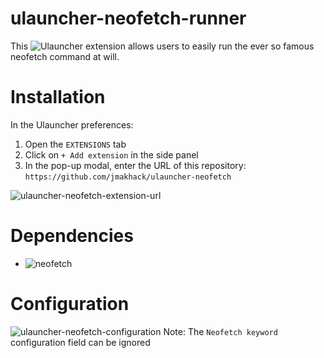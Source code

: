# ulauncher-neofetch-runner
This ![Ulauncher](https://ulauncher.io/) extension allows users to easily run the ever so famous neofetch command at will.

# Installation
In the Ulauncher preferences:
1. Open the `EXTENSIONS` tab
2. Click on `+ Add extension` in the side panel
3. In the pop-up modal, enter the URL of this repository: `https://github.com/jmakhack/ulauncher-neofetch`

![ulauncher-neofetch-extension-url](https://user-images.githubusercontent.com/1442227/177973453-fcaaafd5-7c86-45b6-bad5-113c1b96c4d0.png)

# Dependencies
- ![neofetch](https://github.com/dylanaraps/neofetch)

# Configuration
![ulauncher-neofetch-configuration](https://user-images.githubusercontent.com/1442227/178093615-1d941a82-6ff3-468f-8b1f-eb6f3fdad52a.png)
Note: The `Neofetch keyword` configuration field can be ignored
